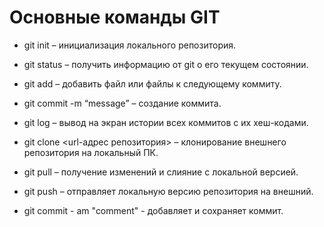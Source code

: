 # Основные команды GIT

* git init – инициализация локального репозитория.

* git status – получить информацию от git о его текущем состоянии.

* git add – добавить файл или файлы к следующему коммиту.

* git commit -m “message” – создание коммита.

* git log – вывод на экран истории всех коммитов с их хеш-кодами.

* git clone <url-адрес репозитория> – клонирование внешнего репозитория на  локальный ПК.

* git pull – получение изменений и слияние с локальной версией.

* git push – отправляет локальную версию репозитория на внешний.

* git commit - am "comment" - добавляет и сохраняет коммит.